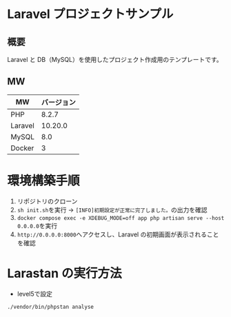 # Laravel プロジェクトサンプル

## 概要

Laravel と DB（MySQL）を使用したプロジェクト作成用のテンプレートです。

## MW

| MW      | バージョン |
| ------- | ---------- |
| PHP     | 8.2.7      |
| Laravel | 10.20.0    |
| MySQL   | 8.0        |
| Docker  | 3          |

# 環境構築手順

1. リポジトリのクローン
2. `sh init.sh`を実行 → `[INFO]初期設定が正常に完了しました。`の出力を確認
3. `docker compose exec -e XDEBUG_MODE=off app php artisan serve --host 0.0.0.0`を実行
4. `http://0.0.0.0:8000`へアクセスし、Laravel の初期画面が表示されることを確認

# Larastan の実行方法
- level5で設定

```
./vendor/bin/phpstan analyse
```
